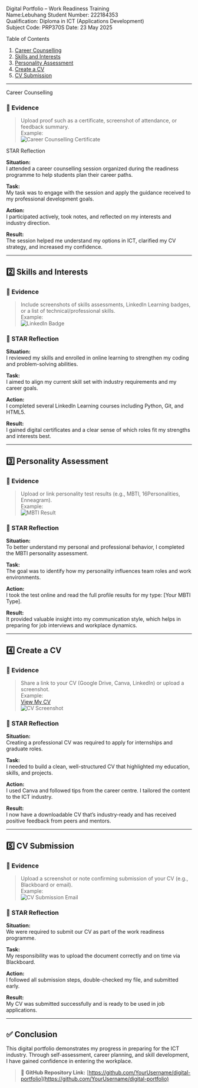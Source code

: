 Digital Portfolio – Work Readiness Training  
Name:Lebuhang 
Student Number: 222184353  
Qualification: Diploma in ICT (Applications Development)  
Subject Code: PRP370S 
Date: 23 May 2025


Table of Contents

1. [Career Counselling](#career-counselling)
2. [Skills and Interests](#skills-and-interests)
3. [Personality Assessment](#personality-assessment)
4. [Create a CV](#create-a-cv)
5. [CV Submission](#cv-submission)

---

Career Counselling

### 📁 Evidence
> Upload proof such as a certificate, screenshot of attendance, or feedback summary.  
Example:  
![Career Counselling Certificate](images/career-counselling-certificate.png)

STAR Reflection

**Situation:**  
I attended a career counselling session organized during the readiness programme to help students plan their career paths.

**Task:**  
My task was to engage with the session and apply the guidance received to my professional development goals.

**Action:**  
I participated actively, took notes, and reflected on my interests and industry direction.

**Result:**  
The session helped me understand my options in ICT, clarified my CV strategy, and increased my confidence.

---

## 2️⃣ Skills and Interests

### 📁 Evidence
> Include screenshots of skills assessments, LinkedIn Learning badges, or a list of technical/professional skills.  
Example:  
![LinkedIn Badge](images/linkedin-python-course.png)

### 🧠 STAR Reflection

**Situation:**  
I reviewed my skills and enrolled in online learning to strengthen my coding and problem-solving abilities.

**Task:**  
I aimed to align my current skill set with industry requirements and my career goals.

**Action:**  
I completed several LinkedIn Learning courses including Python, Git, and HTML5.

**Result:**  
I gained digital certificates and a clear sense of which roles fit my strengths and interests best.

---

## 3️⃣ Personality Assessment

### 📁 Evidence
> Upload or link personality test results (e.g., MBTI, 16Personalities, Enneagram).  
Example:  
![MBTI Result](images/mbti-result.png)

### 🧠 STAR Reflection

**Situation:**  
To better understand my personal and professional behavior, I completed the MBTI personality assessment.

**Task:**  
The goal was to identify how my personality influences team roles and work environments.

**Action:**  
I took the test online and read the full profile results for my type: [Your MBTI Type].

**Result:**  
It provided valuable insight into my communication style, which helps in preparing for job interviews and workplace dynamics.

---

## 4️⃣ Create a CV

### 📁 Evidence
> Share a link to your CV (Google Drive, Canva, LinkedIn) or upload a screenshot.  
Example:  
[View My CV](https://www.canva.com/your-cv-link)  
![CV Screenshot](images/my-cv.png)

### 🧠 STAR Reflection

**Situation:**  
Creating a professional CV was required to apply for internships and graduate roles.

**Task:**  
I needed to build a clean, well-structured CV that highlighted my education, skills, and projects.

**Action:**  
I used Canva and followed tips from the career centre. I tailored the content to the ICT industry.

**Result:**  
I now have a downloadable CV that’s industry-ready and has received positive feedback from peers and mentors.

---

## 5️⃣ CV Submission

### 📁 Evidence
> Upload a screenshot or note confirming submission of your CV (e.g., Blackboard or email).  
Example:  
![CV Submission Email](images/cv-submission-email.png)

### 🧠 STAR Reflection

**Situation:**  
We were required to submit our CV as part of the work readiness programme.

**Task:**  
My responsibility was to upload the document correctly and on time via Blackboard.

**Action:**  
I followed all submission steps, double-checked my file, and submitted early.

**Result:**  
My CV was submitted successfully and is ready to be used in job applications.

---

## ✅ Conclusion

This digital portfolio demonstrates my progress in preparing for the ICT industry. Through self-assessment, career planning, and skill development, I have gained confidence in entering the workplace.

> 🔗 **GitHub Repository Link:** [https://github.com/YourUsername/digital-portfolio](https://github.com/YourUsername/digital-portfolio)
